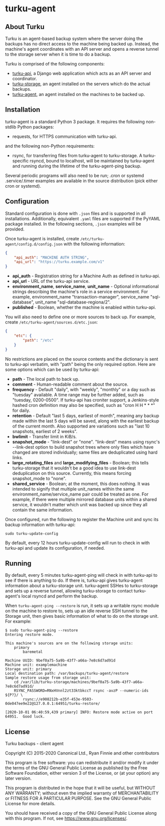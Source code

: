 # turku-agent

## About Turku
Turku is an agent-based backup system where the server doing the backups has no direct access to the machine being backed up.  Instead, the machine's agent coordinates with an API server and opens a reverse tunnel to the storage server when it is time to do a backup.

Turku is comprised of the following components:

* [turku-api](https://github.com/rfinnie/turku-api), a Django web application which acts as an API server and coordinator.
* [turku-storage](https://github.com/rfinnie/turku-storage), an agent installed on the servers which do the actual backups.
* [turku-agent](https://github.com/rfinnie/turku-agent), an agent installed on the machines to be backed up.

## Installation

turku-agent is a standard Python 3 package.  It requires the following non-stdlib Python packages:

* requests, for HTTPS communication with turku-api.

and the following non-Python requirements:

* rsync, for transferring files from turku-agent to turku-storage.  A turku-specific rsyncd, bound to localhost, will be maintained by turku-agent and running during the lifetime of the turku-agent-ping backup.

Several periodic programs will also need to be run; .cron or systemd .service/.timer examples are available in the source distribution (pick either cron or systemd).

## Configuration

Standard configuration is done with `.json` files and is supported in all installations.  Additionally, equivalent `.yaml` files are supported if the PyYAML package installed. In the following sections, `.json` examples will be provided.

Once turku-agent is installed, create `/etc/turku-agent/config.d/config.json` with the following information:

```json
{
    "api_auth": "MACHINE AUTH STRING",
    "api_url": "https://turku.example.com/v1"
}
```

* **api_auth** - Registration string for a Machine Auth as defined in turku-api.
* **api_url** - URL of the turku-api service.
* **environment_name**, **service_name**, **unit_name** - Optional informational strings describing the machine's role in a service environment.  For example, environment_name "transaction-manager", service_name "sql-database", unit_name "sql-database-regiona/2".
* **published** - Boolean, whether the machine is enabled within turku-api.

You will also need to define one or more sources to back up.  For example, create `/etc/turku-agent/sources.d/etc.json`:

```json
{
    "etc": {
        "path": "/etc"
    }
}
```

No restrictions are placed on the source contents and the dictionary is sent to turku-api verbatim, with "path" being the only required option.  Here are some options which can be used by turku-api:

* **path** - The local path to back up.
* **comment** - Human-readable comment about the source.
* **frequency** - Default "daily", with "weekly", "monthly" or a day such as "tuesday" available.  A time range may be further added, such as "tuesday, 0200-0500".  If turku-api has croniter support, a Jenkins-style hashed cron definition may also be specified, such as "cron H H * * *" for daily.
* **retention** - Default "last 5 days, earliest of month", meaning any backup made within the last 5 days will be saved, along with the earliest backup of the current month. Also supported are variations such as "last 10 snapshots, earliest of 2 weeks".
* **bwlimit** - Transfer limit in KiB/s.
* **snapshot_mode** - "link-dest" or "none".  "link-dest" means using rsync's --link-dest option to build snapshot trees where only files which have changed are stored individually; same files are deduplicated using hard links.
* **large_rotating_files** and **large_modifying_files** - Boolean; this tells turku-storage that it wouldn't be a good idea to use link-dest deduplication on this source.  Currently, this means forcing snapshot_mode to "none".
* **shared_service** - Boolean; at the moment, this does nothing.  It was intended to signify that multiple unit_names within the same environment_name/service_name pair could be treated as one.  For example, if there were multiple mirrored database units within a shared service, it wouldn't matter which unit was backed up since they all contain the same information.

Once configured, run the following to register the Machine unit and sync its backup information with turku-api:

```
sudo turku-update-config
```

By default, every 12 hours turku-update-config will run to check in with turku-api and update its configuration, if needed.

## Running

By default, every 5 minutes turku-agent-ping will check in with turku-api to see if there is anything to do.  If there is, turku-api gives turku-agent information about a turku-storage unit.  turku-agent SSHes to turku-storage and sets up a reverse tunnel, allowing turku-storage to contact turku-agent's local rsyncd and perform the backup.

When `turku-agent-ping --restore` is run, it sets up a writable rsync module on the machine to restore to, sets up an idle reverse SSH tunnel to the Storage unit, then gives basic information of what to do on the storage unit. For example:

```
$ sudo turku-agent-ping --restore
Entering restore mode.

This machine's sources are on the following storage units:
    primary
        baremetal

Machine UUID: 9bef0a75-5a9b-43f7-a66a-7e8c6d7ad91d
Machine unit: examplemachine
Storage unit: primary
Local destination path: /var/backups/turku-agent/restore
Sample restore usage from storage unit:
    cd /var/lib/turku-storage/machines/9bef0a75-5a9b-43f7-a66a-7e8c6d7ad91d/
    RSYNC_PASSWORD=RNxHVnnl2zt33ktbkccT rsync -avzP --numeric-ids ${P?}/ \
        rsync://e908212b-e35f-453e-9503-0de047ee9e22@127.0.0.1:64951/turku-restore/

[2020-10-01 06:40:59,439 primary] INFO: Restore mode active on port 64951.  Good luck.
```

## License

Turku backups - client agent

Copyright (C) 2015-2020 Canonical Ltd., Ryan Finnie and other contributors

This program is free software: you can redistribute it and/or modify it under the terms of the GNU General Public License as published by the Free Software Foundation, either version 3 of the License, or (at your option) any later version.

This program is distributed in the hope that it will be useful, but WITHOUT ANY WARRANTY; without even the implied warranty of MERCHANTABILITY or FITNESS FOR A PARTICULAR PURPOSE.  See the GNU General Public License for more details.

You should have received a copy of the GNU General Public License along with this program.  If not, see <https://www.gnu.org/licenses/>.
